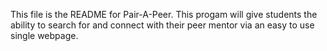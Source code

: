 This file is the README for Pair-A-Peer.
This progam will give students the ability to search for and connect with their peer mentor via an easy to use single webpage. 
